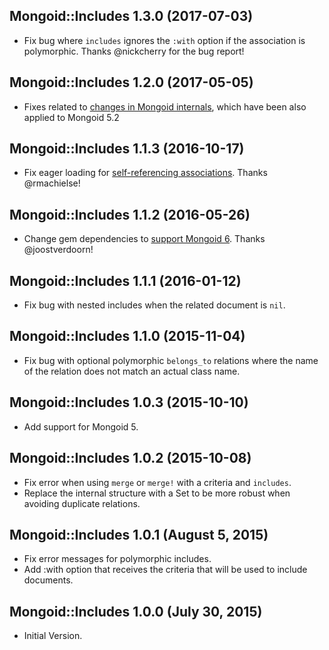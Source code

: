 ## Mongoid::Includes 1.3.0 (2017-07-03) ##

*   Fix bug where `includes` ignores the `:with` option if the association is polymorphic. Thanks @nickcherry for the bug report!

## Mongoid::Includes 1.2.0 (2017-05-05) ##

*   Fixes related to [changes in Mongoid internals](https://github.com/mongodb/mongoid/pull/4326), which have been also applied to Mongoid 5.2

## Mongoid::Includes 1.1.3 (2016-10-17) ##

*   Fix eager loading for [self-referencing associations](https://github.com/ElMassimo/mongoid_includes/pull/6). Thanks @rmachielse!

## Mongoid::Includes 1.1.2 (2016-05-26) ##

*   Change gem dependencies to [support Mongoid 6](https://github.com/ElMassimo/mongoid_includes/pull/3). Thanks @joostverdoorn!

## Mongoid::Includes 1.1.1 (2016-01-12) ##

*   Fix bug with nested includes when the related document is `nil`.

## Mongoid::Includes 1.1.0 (2015-11-04) ##

*   Fix bug with optional polymorphic `belongs_to` relations where the name of the relation does not match an actual class name.

## Mongoid::Includes 1.0.3 (2015-10-10) ##

*   Add support for Mongoid 5.

## Mongoid::Includes 1.0.2 (2015-10-08) ##

*   Fix error when using `merge` or `merge!` with a criteria and `includes`.
*   Replace the internal structure with a Set to be more robust when avoiding duplicate relations.

## Mongoid::Includes 1.0.1 (August 5, 2015) ##

*   Fix error messages for polymorphic includes.
*   Add :with option that receives the criteria that will be used to include documents.

## Mongoid::Includes 1.0.0 (July 30, 2015) ##

*   Initial Version.
